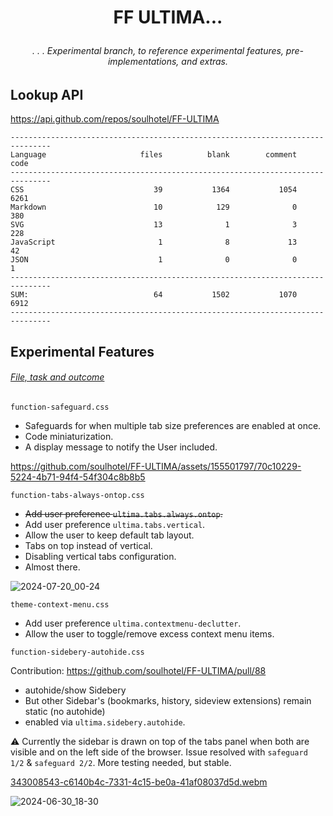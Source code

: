 # <p align="center"> FF ULTIMA... </p>

###### <p align="center">. . . Experimental branch, to reference experimental features, pre-implementations, and extras.</p>

## Lookup API

https://api.github.com/repos/soulhotel/FF-ULTIMA
```
-------------------------------------------------------------------------------
Language                     files          blank        comment           code
-------------------------------------------------------------------------------
CSS                             39           1364           1054           6261
Markdown                        10            129              0            380
SVG                             13              1              3            228
JavaScript                       1              8             13             42
JSON                             1              0              0              1
-------------------------------------------------------------------------------
SUM:                            64           1502           1070           6912
-------------------------------------------------------------------------------
```

## Experimental Features
###### <ins>File, task and outcome</ins>

```
function-safeguard.css
```

- Safeguards for when multiple tab size preferences are enabled at once.
- Code miniaturization.
- A display message to notify the User included.

https://github.com/soulhotel/FF-ULTIMA/assets/155501797/70c10229-5224-4b71-94f4-54f304c8b8b5

```
function-tabs-always-ontop.css
```

- ~~Add user preference `ultima.tabs.always.ontop`.~~
- Add user preference `ultima.tabs.vertical`.
- Allow the user to keep default tab layout.
- Tabs on top instead of vertical.
- Disabling vertical tabs configuration.
- Almost there.

![2024-07-20_00-24](https://github.com/user-attachments/assets/5eec1e15-0dc7-4880-80cf-98938e521c06)

```
theme-context-menu.css
```

- Add user preference `ultima.contextmenu-declutter`.
- Allow the user to toggle/remove excess context menu items.

```
function-sidebery-autohide.css
```

Contribution: https://github.com/soulhotel/FF-ULTIMA/pull/88
- autohide/show Sidebery
- But other Sidebar's (bookmarks, history, sideview extensions) remain static (no autohide)
- enabled via `ultima.sidebery.autohide`.

⚠️ Currently the sidebar is drawn on top of the tabs panel when both are visible and on the left side of the browser. Issue resolved with `safeguard 1/2` & `safeguard 2/2`. More testing needed, but stable.

[343008543-c6140b4c-7331-4c15-be0a-41af08037d5d.webm](https://github.com/soulhotel/FF-ULTIMA/assets/155501797/b6412401-afe3-469b-8674-0dbd92ce6708)

![2024-06-30_18-30](https://github.com/soulhotel/FF-ULTIMA/assets/155501797/c035adb6-8487-4a17-9982-b9574475bd12)

